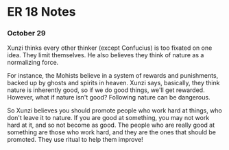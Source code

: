 ER 18 Notes
===========

### October 29

Xunzi thinks every other thinker (except Confucius) is too fixated on one idea.
They limit themselves.
He also believes they think of nature as a normalizing force.

For instance, the Mohists believe in a system of rewards and punishments, backed up by ghosts and spirits in heaven.
Xunzi says, basically, they think nature is inherently good, so if we do good things, we'll get rewarded.
However, what if nature isn't good?
Following nature can be dangerous.

So Xunzi believes you should promote people who work hard at things, who don't leave it to nature.
If you are good at something, you may not work hard at it, and so not become as good.
The people who are really good at something are those who work hard, and they are the ones that should be promoted.
They use ritual to help them improve!
